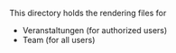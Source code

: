 This directory holds the rendering files for
- Veranstaltungen (for authorized users)
- Team (for all users)

